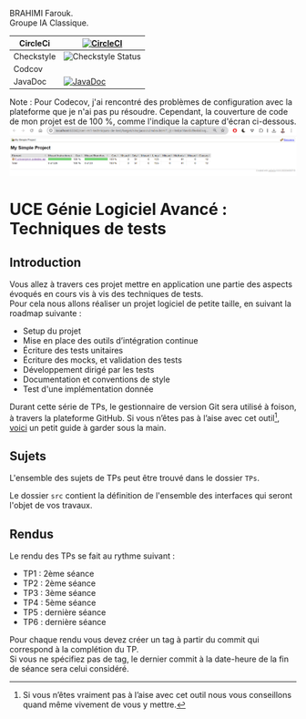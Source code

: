 BRAHIMI Farouk. <br>
Groupe IA Classique. <br>


| CircleCi   | [![CircleCI](https://dl.circleci.com/status-badge/img/circleci/L6vpXiq9YwGH4XxwSs8c7k/UfmCiGyAjKYrxisSzkjKyh/tree/master.svg?style=svg)](https://dl.circleci.com/status-badge/redirect/circleci/L6vpXiq9YwGH4XxwSs8c7k/UfmCiGyAjKYrxisSzkjKyh/tree/master) |
|------------|------------------------------------------------------------------------------------------------------------------------------------------------------------------------------------------------------------------------------------------------------------|
| Checkstyle | ![Checkstyle Status](https://img.shields.io/badge/Checkstyle-Passing-brightgreen)                                                                                                                                                                          |
| Codcov     |                                                                                                                                                                                                                                                            |
| JavaDoc    | [![JavaDoc](https://img.shields.io/badge/JavaDoc-Online-green)](https://noobmaster122.github.io/ceri-m1-techniques-de-test/)                                                                                                                               |


Note : Pour Codecov, j'ai rencontré des problèmes de configuration avec la plateforme que je n'ai pas pu résoudre. Cependant,
la couverture de code de mon projet est de 100 %, comme l'indique la capture d'écran ci-dessous.
![Alt text for the image](src/main/resources/images/img.png)

# UCE Génie Logiciel Avancé : Techniques de tests

## Introduction

Vous allez à travers ces projet mettre en application une partie des aspects évoqués en cours vis à vis des techniques de tests.  
Pour cela nous allons réaliser un projet logiciel de petite taille, en suivant la roadmap suivante : 
- Setup du projet
- Mise en place des outils d’intégration continue
- Écriture des tests unitaires
- Écriture des mocks, et validation des tests
- Développement dirigé par les tests
- Documentation et conventions de style
- Test d'une implémentation donnée

Durant cette série de TPs, le gestionnaire de version Git sera utilisé à foison, à travers la plateforme GitHub. Si vous n’êtes pas à l’aise avec cet outil[^1], [voici](http://rogerdudler.github.io/git-guide/) un petit guide à garder sous la main.

## Sujets

L'ensemble des sujets de TPs peut être trouvé dans le dossier `TPs`.

Le dossier `src` contient la définition de l'ensemble des interfaces qui seront l'objet de vos travaux.

## Rendus

Le rendu des TPs se fait au rythme suivant :

- TP1 : 2ème séance
- TP2 : 2ème séance
- TP3 : 3ème séance
- TP4 : 5ème séance
- TP5 : dernière séance
- TP6 : dernière séance

Pour chaque rendu vous devez créer un tag à partir du commit qui correspond à la complétion du TP.  
Si vous ne spécifiez pas de tag, le dernier commit à la date-heure de la fin de séance sera celui considéré.

[^1]: Si vous n’êtes vraiment pas à l’aise avec cet outil nous vous conseillons quand même vivement de vous y mettre.
